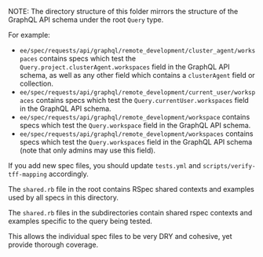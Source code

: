 NOTE: The directory structure of this folder mirrors the structure of the GraphQL API schema
under the root `Query` type.

For example:

- `ee/spec/requests/api/graphql/remote_development/cluster_agent/workspaces`
   contains specs which test the `Query.project.clusterAgent.workspaces` field in the GraphQL API schema,
   as well as any other field which contains a `clusterAgent` field or collection.
- `ee/spec/requests/api/graphql/remote_development/current_user/workspaces`
   contains specs which test the `Query.currentUser.workspaces` field in the GraphQL API schema.
- `ee/spec/requests/api/graphql/remote_development/workspace`
   contains specs which test the `Query.workspace` field in the GraphQL API schema.
- `ee/spec/requests/api/graphql/remote_development/workspaces`
  contains specs which test the `Query.workspaces` field in the GraphQL API schema (note that
  only admins may use this field).

If you add new spec files, you should update `tests.yml` and `scripts/verify-tff-mapping` accordingly.

The `shared.rb` file in the root contains RSpec shared contexts and examples used by all
specs in this directory.

The `shared.rb` files in the subdirectories contain shared rspec contexts and examples
specific to the query being tested.

This allows the individual spec files to be very DRY and cohesive, yet provide thorough coverage.
